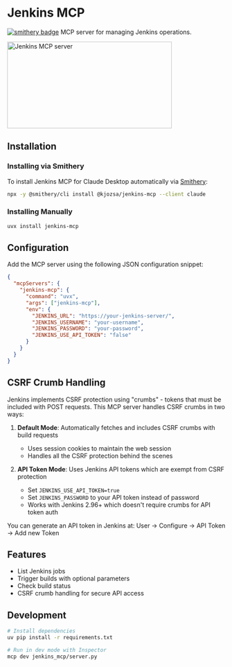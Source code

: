 # Jenkins MCP
[![smithery badge](https://smithery.ai/badge/@kjozsa/jenkins-mcp)](https://smithery.ai/server/@kjozsa/jenkins-mcp)
MCP server for managing Jenkins operations.

<a href="https://glama.ai/mcp/servers/7j3zk84u5p">
  <img width="380" height="200" src="https://glama.ai/mcp/servers/7j3zk84u5p/badge" alt="Jenkins MCP server" />
</a>

## Installation
### Installing via Smithery

To install Jenkins MCP for Claude Desktop automatically via [Smithery](https://smithery.ai/server/@kjozsa/jenkins-mcp):

```bash
npx -y @smithery/cli install @kjozsa/jenkins-mcp --client claude
```

### Installing Manually
```bash
uvx install jenkins-mcp
```

## Configuration
Add the MCP server using the following JSON configuration snippet:

```json
{
  "mcpServers": {
    "jenkins-mcp": {
      "command": "uvx",
      "args": ["jenkins-mcp"],
      "env": {
        "JENKINS_URL": "https://your-jenkins-server/",
        "JENKINS_USERNAME": "your-username",
        "JENKINS_PASSWORD": "your-password",
        "JENKINS_USE_API_TOKEN": "false"
      }
    }
  }
}
```

## CSRF Crumb Handling

Jenkins implements CSRF protection using "crumbs" - tokens that must be included with POST requests. This MCP server handles CSRF crumbs in two ways:

1. **Default Mode**: Automatically fetches and includes CSRF crumbs with build requests
   - Uses session cookies to maintain the web session
   - Handles all the CSRF protection behind the scenes

2. **API Token Mode**: Uses Jenkins API tokens which are exempt from CSRF protection
   - Set `JENKINS_USE_API_TOKEN=true`
   - Set `JENKINS_PASSWORD` to your API token instead of password
   - Works with Jenkins 2.96+ which doesn't require crumbs for API token auth

You can generate an API token in Jenkins at: User → Configure → API Token → Add new Token

## Features
- List Jenkins jobs
- Trigger builds with optional parameters
- Check build status
- CSRF crumb handling for secure API access

## Development
```bash
# Install dependencies
uv pip install -r requirements.txt

# Run in dev mode with Inspector
mcp dev jenkins_mcp/server.py
```
